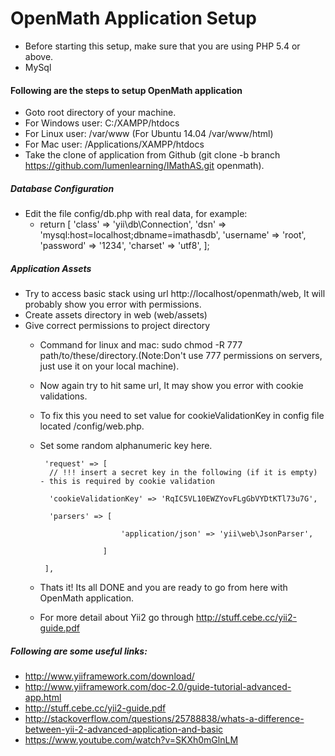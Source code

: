 # OpenMath Application Setup
- Before starting this setup, make sure that you are using PHP 5.4 or above.
- MySql

#### Following are the steps to setup OpenMath application
 - Goto root directory of your machine.
 - For Windows user: C:/XAMPP/htdocs
 - For Linux user: /var/www (For Ubuntu 14.04 /var/www/html)
 - For Mac user: /Applications/XAMPP/htdocs
 - Take the clone of application from Github (git clone -b branch https://github.com/lumenlearning/IMathAS.git openmath).
 
##### Database Configuration
 - Edit the file config/db.php with real data, for example:
     - return [
      'class' => 'yii\db\Connection',
      'dsn' => 'mysql:host=localhost;dbname=imathasdb',
      'username' => 'root',
      'password' => '1234',
      'charset' => 'utf8',
     ];

##### Application Assets
 - Try to access  basic stack using url http://localhost/openmath/web, It will probably show you error with permissions.
 - Create assets directory in web (web/assets)
 - Give correct permissions to project directory
    - Command for linux and mac: sudo chmod -R 777 path/to/these/directory.(Note:Don't use 777 permissions on servers, just use it on your local machine).
    - Now again try to hit same url, It may show you error with cookie validations. 
    - To fix this you need to set value for cookieValidationKey  in config file located <project-root>/config/web.php.
    - Set some random alphanumeric key here.

           'request' => [
            // !!! insert a secret key in the following (if it is empty) - this is required by cookie validation
            
            'cookieValidationKey' => 'RqIC5VL10EWZYovFLgGbVYDtKTl73u7G',
            
      		'parsers' => [
      		
      				        'application/json' => 'yii\web\JsonParser',
      				        
        				]
        				
           ], 
           
    - Thats it! Its all DONE and you are ready to go from here with OpenMath application.
    - For more detail about Yii2 go through http://stuff.cebe.cc/yii2-guide.pdf

 ##### Following are some useful links: 
 - http://www.yiiframework.com/download/
 - http://www.yiiframework.com/doc-2.0/guide-tutorial-advanced-app.html
 - http://stuff.cebe.cc/yii2-guide.pdf
 - http://stackoverflow.com/questions/25788838/whats-a-difference-between-yii-2-advanced-application-and-basic
 - https://www.youtube.com/watch?v=SKXh0mGlnLM

